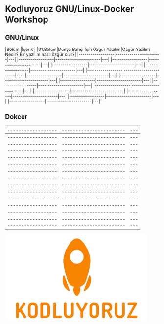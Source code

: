 # Kodluyoruz GNU/Linux-Docker Workshop

## GNU/Linux

|Bölüm             |İçerik                 |
|01.Bölüm|Dünya Barışı İçin Özgür Yazılım|Özgür Yazılım 
       Nedir?,Bir yazılım nasıl özgür olur?|
|------------------|-----------------------|---|
|------------------|-----------------------|---|
|------------------|-----------------------|---|
|------------------|-----------------------|---|
|------------------|-----------------------|---|
|------------------|-----------------------|---|
|------------------|-----------------------|---|
|------------------|-----------------------|---|
|------------------|-----------------------|---|
|------------------|-----------------------|---|
|------------------|-----------------------|---|
|------------------|-----------------------|---|
|------------------|-----------------------|---|
|------------------|-----------------------|---|
|------------------|-----------------------|---|

## Dokcer


|------------------|-----------------------|---|
|------------------|-----------------------|---|
|------------------|-----------------------|---|
|------------------|-----------------------|---|
|------------------|-----------------------|---|
|------------------|-----------------------|---|
|------------------|-----------------------|---|
|------------------|-----------------------|---|
|------------------|-----------------------|---|
|------------------|-----------------------|---|
|------------------|-----------------------|---|
|------------------|-----------------------|---|
|------------------|-----------------------|---|
|------------------|-----------------------|---|
|------------------|-----------------------|---|
|------------------|-----------------------|---|

![alt text](https://github.com/yikiksistemci/kodluyoruz-GNU-Linux-Docker-Workshop/blob/master/kodluyoruz_logo.png)
